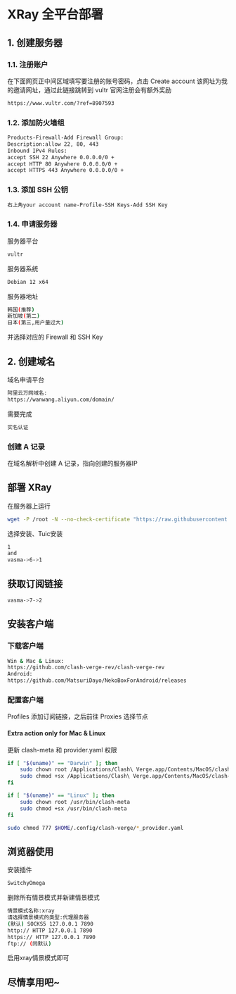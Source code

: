 # XRay 全平台部署

## 1. 创建服务器

### 1.1. 注册账户

在下面网页正中间区域填写要注册的账号密码，点击 Create account
该网址为我的邀请网址，通过此链接跳转到 vultr 官网注册会有额外奖励

```bash
https://www.vultr.com/?ref=8907593
```

### 1.2. 添加防火墙组

```bash
Products-Firewall-Add Firewall Group:
Description:allow 22, 80, 443
Inbound IPv4 Rules:
accept SSH 22 Anywhere 0.0.0.0/0 +
accept HTTP 80 Anywhere 0.0.0.0/0 +
accept HTTPS 443 Anywhere 0.0.0.0/0 +
```

### 1.3. 添加 SSH 公钥

```bash
右上角your account name-Profile-SSH Keys-Add SSH Key
```

### 1.4. 申请服务器

服务器平台

```bash
vultr
```

服务器系统

```bash
Debian 12 x64
```

服务器地址

```bash
韩国(推荐)
新加坡(第二)
日本(第三,用户量过大)
```

并选择对应的 Firewall 和 SSH Key

## 2. 创建域名

域名申请平台

```bash
阿里云万网域名:
https://wanwang.aliyun.com/domain/
```

需要完成

```bash
实名认证
```

### 创建 A 记录

在域名解析中创建 A 记录，指向创建的服务器IP

## 部署 XRay

在服务器上运行

```bash
wget -P /root -N --no-check-certificate "https://raw.githubusercontent.com/mack-a/v2ray-agent/master/install.sh" && chmod 700 /root/install.sh && /root/install.sh
```

选择安装、Tuic安装

```bash
1
and
vasma->6->1
```

## 获取订阅链接

```bash
vasma->7->2
```

## 安装客户端

### 下载客户端

```bash
Win & Mac & Linux:
https://github.com/clash-verge-rev/clash-verge-rev
Android:
https://github.com/MatsuriDayo/NekoBoxForAndroid/releases
```

### 配置客户端

Profiles 添加订阅链接，之后前往 Proxies 选择节点

#### Extra action only for Mac & Linux

更新 clash-meta 和 provider.yaml 权限

```bash
if [ "$(uname)" == "Darwin" ]; then
	sudo chown root /Applications/Clash\ Verge.app/Contents/MacOS/clash-meta
	sudo chmod +sx /Applications/Clash\ Verge.app/Contents/MacOS/clash-meta
fi

if [ "$(uname)" == "Linux" ]; then
	sudo chown root /usr/bin/clash-meta
	sudo chmod +sx /usr/bin/clash-meta
fi

sudo chmod 777 $HOME/.config/clash-verge/*_provider.yaml
```


## 浏览器使用

安装插件

```bash
SwitchyOmega
```

删除所有情景模式并新建情景模式

```bash
情景模式名称:xray
请选择情景模式的类型:代理服务器
(默认) SOCKS5 127.0.0.1 7890
http:// HTTP 127.0.0.1 7890
https:// HTTP 127.0.0.1 7890
ftp:// (同默认)
```
启用xray情景模式即可

## 尽情享用吧~
